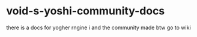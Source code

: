 # void-s-yoshi-community-docs
there is a docs for yogher rngine i and the community made
btw go to wiki
